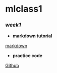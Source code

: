 # mlclass1 

### _week1_

- **markdown tutorial**

[markdown](https://www.markdowntutorial.com/)

- **practice code**

[Github](https://github.com/DH-sys815/mlclass1/blob/main/python_101_ipynb%EC%9D%98_%EC%82%AC%EB%B3%B8.ipynb)




